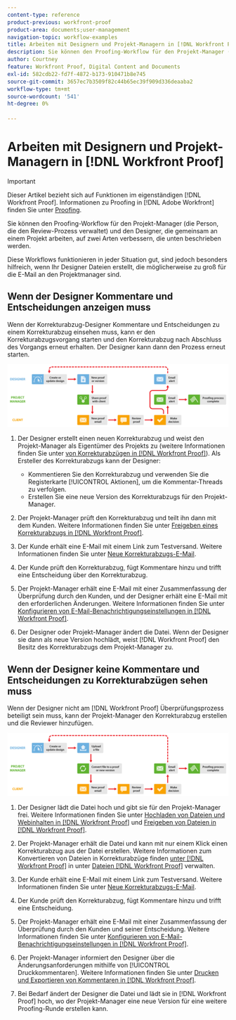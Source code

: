 ```yaml
---
content-type: reference
product-previous: workfront-proof
product-area: documents;user-management
navigation-topic: workflow-examples
title: Arbeiten mit Designern und Projekt-Managern in [!DNL Workfront Proof]
description: Sie können den Proofing-Workflow für den Projekt-Manager (die Person, die den Review-Prozess verwaltet) und den Designer, die gemeinsam an einem Projekt arbeiten, auf zwei Arten verbessern, die unten beschrieben werden.
author: Courtney
feature: Workfront Proof, Digital Content and Documents
exl-id: 582cdb22-fd7f-4872-b173-910471b8e745
source-git-commit: 3657ec7b3509f82c44b65ec39f909d336deaaba2
workflow-type: tm+mt
source-wordcount: '541'
ht-degree: 0%

---
```


# Arbeiten mit Designern und Projekt-Managern in [!DNL Workfront Proof]

>[!IMPORTANT]
>
>Dieser Artikel bezieht sich auf Funktionen im eigenständigen [!DNL Workfront Proof]. Informationen zu Proofing in [!DNL Adobe Workfront] finden Sie unter [Proofing](../../../review-and-approve-work/proofing/proofing.md).

Sie können den Proofing-Workflow für den Projekt-Manager (die Person, die den Review-Prozess verwaltet) und den Designer, die gemeinsam an einem Projekt arbeiten, auf zwei Arten verbessern, die unten beschrieben werden.

Diese Workflows funktionieren in jeder Situation gut, sind jedoch besonders hilfreich, wenn Ihr Designer Dateien erstellt, die möglicherweise zu groß für die E-Mail an den Projektmanager sind.

## Wenn der Designer Kommentare und Entscheidungen anzeigen muss

Wenn der Korrekturabzug-Designer Kommentare und Entscheidungen zu einem Korrekturabzug einsehen muss, kann er den Korrekturabzugsvorgang starten und den Korrekturabzug nach Abschluss des Vorgangs erneut erhalten. Der Designer kann dann den Prozess erneut starten.

![designer_managers_-_option_A.png](assets/designers_managers_-_option_A.png)

1. Der Designer erstellt einen neuen Korrekturabzug und weist den Projekt-Manager als Eigentümer des Projekts zu (weitere Informationen finden Sie unter [&#x200B; von Korrekturabzügen in  [!DNL Workfront Proof]](../../../workfront-proof/wp-work-proofsfiles/create-proofs-and-files/generate-proofs.md)). Als Ersteller des Korrekturabzugs kann der Designer:

   * Kommentieren Sie den Korrekturabzug und verwenden Sie die Registerkarte [!UICONTROL Aktionen], um die Kommentar-Threads zu verfolgen.
   * Erstellen Sie eine neue Version des Korrekturabzugs für den Projekt-Manager.

1. Der Projekt-Manager prüft den Korrekturabzug und teilt ihn dann mit dem Kunden. Weitere Informationen finden Sie unter [Freigeben eines Korrekturabzugs in [!DNL Workfront Proof]](../../../workfront-proof/wp-work-proofsfiles/share-proofs-and-files/share-proof.md).
1. Der Kunde erhält eine E-Mail mit einem Link zum Testversand. Weitere Informationen finden Sie unter [Neue Korrekturabzugs-E-Mail](../../../workfront-proof/wp-emailsntfctns/proof-notifications-and-reminders/new-proof-email.md).
1. Der Kunde prüft den Korrekturabzug, fügt Kommentare hinzu und trifft eine Entscheidung über den Korrekturabzug.
1. Der Projekt-Manager erhält eine E-Mail mit einer Zusammenfassung der Überprüfung durch den Kunden, und der Designer erhält eine E-Mail mit den erforderlichen Änderungen. Weitere Informationen finden Sie unter [Konfigurieren von E-Mail-Benachrichtigungseinstellungen in [!DNL Workfront Proof]](../../../workfront-proof/wp-emailsntfctns/email-alerts/config-email-notification-settings-wp.md).
1. Der Designer oder Projekt-Manager ändert die Datei. Wenn der Designer sie dann als neue Version hochlädt, weist [!DNL Workfront Proof] den Besitz des Korrekturabzugs dem Projekt-Manager zu.

## Wenn der Designer keine Kommentare und Entscheidungen zu Korrekturabzügen sehen muss

Wenn der Designer nicht am [!DNL Workfront Proof] Überprüfungsprozess beteiligt sein muss, kann der Projekt-Manager den Korrekturabzug erstellen und die Reviewer hinzufügen.

![designer_managers_-_option_B.png](assets/designers_managers_-_option_B.png)


1. Der Designer lädt die Datei hoch und gibt sie für den Projekt-Manager frei. Weitere Informationen finden Sie unter [Hochladen von Dateien und Webinhalten in [!DNL Workfront Proof]](../../../workfront-proof/wp-work-proofsfiles/create-proofs-and-files/upload-files-web-content.md) und [Freigeben von Dateien in [!DNL Workfront Proof]](../../../workfront-proof/wp-work-proofsfiles/share-proofs-and-files/share-files.md).

1. Der Projekt-Manager erhält die Datei und kann mit nur einem Klick einen Korrekturabzug aus der Datei erstellen. Weitere Informationen zum Konvertieren von Dateien in Korrekturabzüge finden [&#x200B; unter  [!DNL Workfront Proof]](../../../workfront-proof/wp-work-proofsfiles/create-proofs-and-files/generate-proofs.md) in unter [Dateien  [!DNL Workfront Proof]](../../../workfront-proof/wp-work-proofsfiles/manage-your-work/manage-files.md) verwalten.

1. Der Kunde erhält eine E-Mail mit einem Link zum Testversand. Weitere Informationen finden Sie unter [Neue Korrekturabzugs-E-Mail](../../../workfront-proof/wp-emailsntfctns/proof-notifications-and-reminders/new-proof-email.md).
1. Der Kunde prüft den Korrekturabzug, fügt Kommentare hinzu und trifft eine Entscheidung.
1. Der Projekt-Manager erhält eine E-Mail mit einer Zusammenfassung der Überprüfung durch den Kunden und seiner Entscheidung. Weitere Informationen finden Sie unter [Konfigurieren von E-Mail-Benachrichtigungseinstellungen in [!DNL Workfront Proof]](../../../workfront-proof/wp-emailsntfctns/email-alerts/config-email-notification-settings-wp.md).
1. Der Projekt-Manager informiert den Designer über die Änderungsanforderungen mithilfe von [!UICONTROL Druckkommentaren]. Weitere Informationen finden Sie unter [Drucken und Exportieren von Kommentaren in [!DNL Workfront Proof]](../../../workfront-proof/wp-work-proofsfiles/organize-your-work/print-and-export-comments.md).
1. Bei Bedarf ändert der Designer die Datei und lädt sie in [!DNL Workfront Proof] hoch, wo der Projekt-Manager eine neue Version für eine weitere Proofing-Runde erstellen kann.



